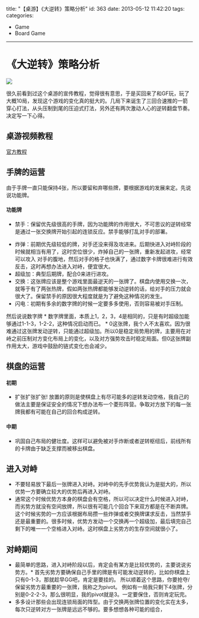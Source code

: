 title: "【桌游】《大逆转》策略分析"
id: 363
date: 2013-05-12 11:42:20
tags: 
categories: 
- Game
- Board Game

---

# 《大逆转》策略分析

![](http://wenzhong.qiniudn.com/img/blog/5effect.jpg)

很久前看到过这个桌游的宣传教程，觉得很有意思，于是买回来了和GF玩，玩了大概10局，发现这个游戏的变化真的挺大的。几局下来诞生了三回合速推的一箭穿心打法，从头压制到尾的压迫式打法，另外还有两次激动人心的逆转翻盘节奏。决定写一下心得。

## 桌游视频教程

[官方教程](http://www.tudou.com/programs/view/PEU9V4lq4Zk/)

## 手牌的运营

由于手牌一直只能保持4张，所以要留和弃哪些牌，要根据游戏的发展来定。先说说功能牌。

#### 功能牌

*   禁手：保留优先级很高的手牌，因为功能牌的作用很大，不可思议的逆转经常是通过一张交换牌开始引起的连锁反应。禁手能够打乱对手的部署。
<!--more-->
*   炸弹：前期优先级较低的牌，对手还没来得及攻进来。后期快进入对峙阶段的时候就相当有用了，这时空位很少，炸掉自己的一张牌，重新发起进攻，经常可以攻入 对手的腹地，然后对手的格子也快满了，通过数字卡牌很难进行有效反击，这时再想办法进入对峙，便宜很大。
*   超级加：典型后期牌，配合0来进行进攻。
*   交换：这张牌应该是整个游戏里面最逆天的一张牌了。棋盘内使用交换一次，就等于有了两张热牌，假如两张热牌都能够发动逆转的话，给对手的压力就会很大了。保留禁手的原因很大程度就是为了避免这种情况的发生。
*   闪电：初期有多余的数字牌的时候一定要多多使用，否则容易被对手压制。

然后说说数字牌 * 数字牌里面，本质上1，2，3，4是相同的，只是有时超级加能够通过1-1-3，1-2-2，这种情况启动而已。 * 0这张牌，我个人不太喜欢。因为很难通过这张牌发动逆转，只能通过超级加。所以0是稳定局势用的牌，主要用在对峙之前压制对方变化布局上的变化，以及对方强势攻击时稳定局面。但0这张牌副作用太大，游戏中鼓励的链式变化也会减少。

## 棋盘的运营

#### 初期

*   扩张扩张扩张! 放置的原则是使棋盘上有尽可能多的逆转发动空格，我自己的做法主要是保证安全的情况下想办法布一个菱形阵营。争取对方放下的每一张牌我都有可能在自己的回合构成逆转。

#### 中期

*   巩固自己布局的健壮度。这样可以避免被对手炸断或者逆转枢纽后，前线所有的卡牌由于缺乏支撑而被移出棋盘。

## 进入对峙

*   不要轻易放下最后一张牌进入对峙。对峙中的先手优势我认为是挺大的，所以优势一方要确立较大的优势后再进入对峙。
*   通常这个时候优势方本身的棋盘会有空格，所以可以决定什么时候进入对峙，而劣势方就没有空间放牌，所以很有可能几个回合下来双方都是在不断弃牌。这个时候劣势的一方应该根据布局攒一些炸弹或者交换牌谋求反击，当然禁手还是最重要的。很多时候，优势方发动一个交换再一个超级加，最后填完自己剩下的唯一一个空格进入对峙。这时棋盘上劣势方的生存空间就很小了。

## 对峙期间

*   最简单的思路，进入对峙阶段以后，肯定会有某方是比较优势的，主要说说劣势方。*   首先劣势方要确保自己手里的牌是有可能发动逆转的，比如你棋盘上只有0-1-3，那就趁早GG吧，肯定是要挂的。 所以顺着这个思路，你要抢夺/保留劣势方最重要的一张牌，我称之为pivot。 例如有一局我只剩下4张牌，分别是0-2-2-3，那么很明显，我的pivot就是3。一定要保住，否则肯定玩完。
*   多多设计那些会出现连锁局面的阵型。由于交换两张牌位置的变化实在太多，每次只逆转对方一张牌是远远不够的。要多想想各种可能的组合，
